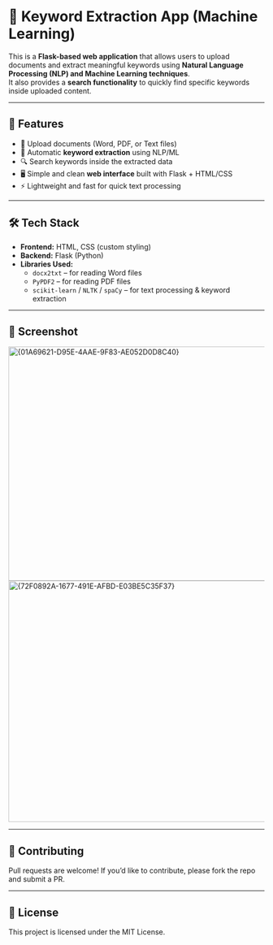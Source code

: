 # 📝 Keyword Extraction App (Machine Learning)

This is a **Flask-based web application** that allows users to upload documents and extract meaningful keywords using **Natural Language Processing (NLP) and Machine Learning techniques**.  
It also provides a **search functionality** to quickly find specific keywords inside uploaded content.

---

## 🚀 Features
- 📂 Upload documents (Word, PDF, or Text files)  
- 🔑 Automatic **keyword extraction** using NLP/ML  
- 🔍 Search keywords inside the extracted data  
- 🖥️ Simple and clean **web interface** built with Flask + HTML/CSS  
- ⚡ Lightweight and fast for quick text processing  

---

## 🛠️ Tech Stack
- **Frontend:** HTML, CSS (custom styling)  
- **Backend:** Flask (Python)  
- **Libraries Used:**  
  - `docx2txt` – for reading Word files  
  - `PyPDF2` – for reading PDF files  
  - `scikit-learn` / `NLTK` / `spaCy` – for text processing & keyword extraction  

---

## 📸 Screenshot
<img width="910" height="461" alt="{01A69621-D95E-4AAE-9F83-AE052D0D8C40}" src="https://github.com/user-attachments/assets/27d71da3-c9d5-412a-82f1-c54bf201ec79" />

<img width="844" height="475" alt="{72F0892A-1677-491E-AFBD-E03BE5C35F37}" src="https://github.com/user-attachments/assets/9baa9a23-6418-4500-ad0f-b0d8e8abef2a" />

  

---

## 🤝 Contributing

Pull requests are welcome! If you’d like to contribute, please fork the repo and submit a PR.

---


## 📜 License

This project is licensed under the MIT License.
